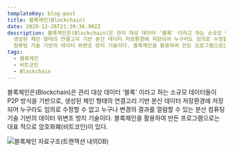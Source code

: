 ```yaml
---
templateKey: blog-post
title: 블록체인(Blockchain)
date: 2020-12-26T21:39:36.992Z
description: 블록체인은(Blockchain)은 관리 대상 데이터 '블록' 이라고 하는 소규모 데이터들이 P2P 방식을 기반으로,
  생성된 체인 형태의 연결고리 기반 분산 데이터 저장환경에 저장되어 누구라도 임의로 수정할 수 없고 누구나 변경의 결과를 열람할 수 있는 분산
  컴퓨팅 기술 기반의 데이터 위변조 방지 기술이다. 블록체인을 활용하여 만든 프로그램으로는 대표 적으로 암호화폐(비트코인)이 있다.
tags:
  - 블록체인
  - 비트코인
  - Blockchain
---
```

블록체인은(Blockchain)은 관리 대상 데이터 '블록' 이라고 하는 소규모 데이터들이 P2P 방식을 기반으로, 생성된 체인 형태의 연결고리 기반 분산 데이터 저장환경에 저장되어 누구라도 임의로 수정할 수 없고 누구나 변경의 결과를 열람할 수 있는 분산 컴퓨팅 기술 기반의 데이터 위변조 방지 기술이다. 블록체인을 활용하여 만든 프로그램으로는 대표 적으로 암호화폐(비트코인)이 있다.

![블록체인 자료구조(트랜잭션 내의DB)](/assets/untitled.png "블록체인 자료구조(트랜잭션 내의DB)")

